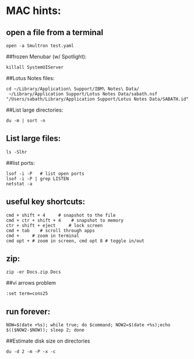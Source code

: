 # MAC hints:


## open a file from a terminal
```
open -a Smultron test.yaml
```

##frozen Menubar (w/ Spotlight):
```
killall SystemUIServer
```

##Lotus Notes files:
```
cd ~/Library/Application\ Support/IBM\ Notes\ Data/
 ~/Library/Application Support/Lotus Notes Data/sabath.nsf
"/Users/sabath/Library/Application Support/Lotus Notes Data/SABATH.id"
```

##List large directories:
```
du -m | sort -n
```

## List large files:
```
ls -Slhr
```
##list ports:   
```
lsof -i -P   # list open ports
lsof -i -P | grep LISTEN  
netstat -a
```

## useful key shortcuts:
```
cmd + shift + 4     # snapshot to the file
cmd + ctr + shift + 4    # snapshot to memory
ctr + shift + eject     # lock screen
cmd + tab    # scroll through apps
cmd +     # zoom in terminal
cmd opt + # zoom in screen, cmd opt 8 # toggle in/out
```

## zip:
```
zip -er Docs.zip Docs
```

##vi arrows problem   
```
:set term=cons25
```

## run forever:
```
NOW=$(date +%s); while true; do $command; NOW2=$(date +%s);echo $(($NOW2-$NOW)); sleep 2; done
```

##Estimate disk size on directories   
```
du -d 2 -m -P -x -c
```
